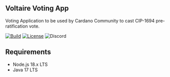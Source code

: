 ## Voltaire Voting App

Voting Application to be used by Cardano Community to cast CIP-1694 pre-ratification vote.

[![Build](https://github.com/cardano-foundation/cf-voting-app/actions/workflows/build.yml/badge.svg)](https://github.com/cardano-foundation/cf-voting-app/actions/workflows/build.yml)
[![License](https://img.shields.io:/github/license/cardano-foundation/cf-voting-app?label=license)](https://github.com/cardano-foundation/cf-voting-app/blob/master/LICENSE)
![Discord](https://img.shields.io/discord/1022471509173882950)

## Requirements
- Node.js 18.x LTS
- Java 17 LTS
